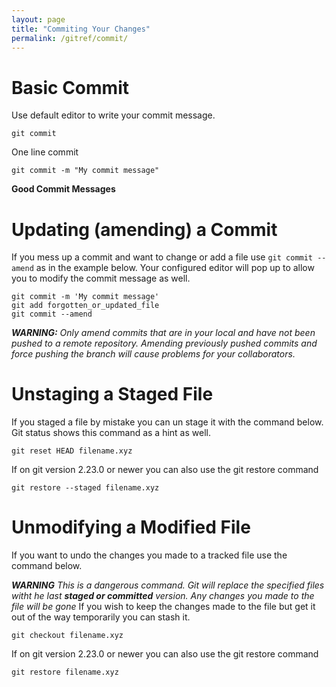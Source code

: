 ```yaml
---
layout: page
title: "Commiting Your Changes"
permalink: /gitref/commit/
---
```


# Basic Commit #

Use default editor to write your commit message.

[comment]: <> (TODO: Add link to config section where you specify what editor to use)

`git commit`


One line commit

`git commit -m "My commit message"`

**Good Commit Messages**

[comment]: <> (TODO: Add what is a good commit message content here)

# Updating (amending) a Commit #

If you mess up a commit and want to change or add a file use `git commit --amend` as in the example below.  Your configured editor will pop up to allow you to modify the commit message as well.

    git commit -m 'My commit message'
    git add forgotten_or_updated_file
    git commit --amend

***WARNING:*** *Only amend commits that are in your local and have not been pushed to a remote repository.  Amending previously pushed commits and force pushing the branch will cause problems for your collaborators.*

[comment]: <> (TODO: Need a link here to the remote workflow sections.)

# Unstaging a Staged File #

If you staged a file by mistake you can un stage it with the command below.  Git status shows this command as a hint as well.

`git reset HEAD filename.xyz`

If on git version 2.23.0 or newer you can also use the git restore command

`git restore --staged filename.xyz`

# Unmodifying a Modified File #

If you want to undo the changes you made to a tracked file use the command below.  

***WARNING*** *This is a dangerous command.  Git will replace the specified files witht he last **staged or committed** version.  Any changes you made to the file will be gone*  If you wish to keep the changes made to the file but get it out of the way temporarily you can stash it.

`git checkout filename.xyz`

If on git version 2.23.0 or newer you can also use the git restore command

`git restore filename.xyz`